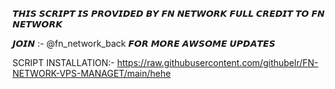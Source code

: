 𝙏𝙃𝙄𝙎 𝙎𝘾𝙍𝙄𝙋𝙏 𝙄𝙎 𝙋𝙍𝙊𝙑𝙄𝘿𝙀𝘿 𝘽𝙔 𝙁𝙉 𝙉𝙀𝙏𝙒𝙊𝙍𝙆 𝙁𝙐𝙇𝙇 𝘾𝙍𝙀𝘿𝙄𝙏 𝙏𝙊 𝙁𝙉 𝙉𝙀𝙏𝙒𝙊𝙍𝙆

𝙅𝙊𝙄𝙉 :- @fn_network_back 𝙁𝙊𝙍 𝙈𝙊𝙍𝙀 𝘼𝙒𝙎𝙊𝙈𝙀 𝙐𝙋𝘿𝘼𝙏𝙀𝙎

SCRIPT INSTALLATION:- https://raw.githubusercontent.com/githubelr/FN-NETWORK-VPS-MANAGET/main/hehe

